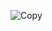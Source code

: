 ![Copy](http://www.ruralking.com/media/catalog/product/cache/1/image/9df78eab33525d08d6e5fb8d27136e95/a/j/ajax_lemon_dish_soap.jpg)